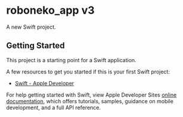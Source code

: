 # roboneko_app v3

A new Swift project.

## Getting Started

This project is a starting point for a Swift application.

A few resources to get you started if this is your first Swift project:

- [Swift - Apple Developer](https://developer.apple.com/swift/)

For help getting started with Swift, view Apple Developer Sites
[online documentation](https://developer.apple.com/swift/), which offers tutorials,
samples, guidance on mobile development, and a full API reference.
